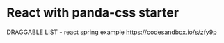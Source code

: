 # React with panda-css starter

DRAGGABLE LIST - react spring example
https://codesandbox.io/s/zfy9p